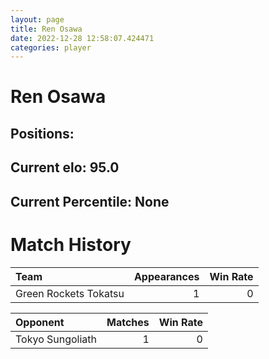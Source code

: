 ```yaml
---  
layout: page  
title: Ren Osawa  
date: 2022-12-28 12:58:07.424471  
categories: player  
---
```

# Ren Osawa

## Positions: 

## Current elo: 95.0

## Current Percentile: None

# Match History


| Team                  |   Appearances |   Win Rate |
|:----------------------|--------------:|-----------:|
| Green Rockets Tokatsu |             1 |          0 |

| Opponent         |   Matches |   Win Rate |
|:-----------------|----------:|-----------:|
| Tokyo Sungoliath |         1 |          0 |